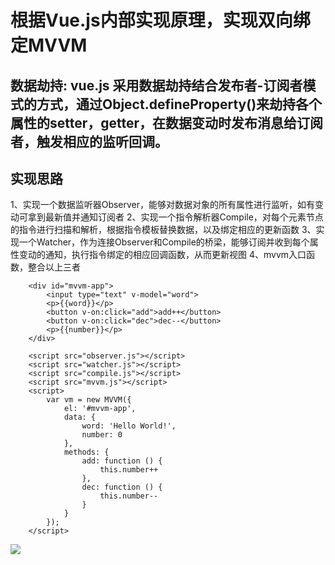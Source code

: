 # 根据Vue.js内部实现原理，实现双向绑定MVVM
## 数据劫持: vue.js 采用数据劫持结合发布者-订阅者模式的方式，通过Object.defineProperty()来劫持各个属性的setter，getter，在数据变动时发布消息给订阅者，触发相应的监听回调。

## 实现思路
 1、实现一个数据监听器Observer，能够对数据对象的所有属性进行监听，如有变动可拿到最新值并通知订阅者 
 2、实现一个指令解析器Compile，对每个元素节点的指令进行扫描和解析，根据指令模板替换数据，以及绑定相应的更新函数 
 3、实现一个Watcher，作为连接Observer和Compile的桥梁，能够订阅并收到每个属性变动的通知，执行指令绑定的相应回调函数，从而更新视图 4、mvvm入口函数，整合以上三者

```
    <div id="mvvm-app">
        <input type="text" v-model="word">
        <p>{{word}}</p>
        <button v-on:click="add">add++</button>
        <button v-on:click="dec">dec--</button>
        <p>{{number}}</p>
    </div>

    <script src="observer.js"></script>
    <script src="watcher.js"></script>
    <script src="compile.js"></script>
    <script src="mvvm.js"></script>
    <script>
        var vm = new MVVM({
            el: '#mvvm-app',
            data: {
                word: 'Hello World!',
                number: 0
            },
            methods: {
                add: function () {
                    this.number++
                },
                dec: function () {
                    this.number--
                }
            }
        });
    </script>
```   
![](https://raw.githubusercontent.com/Saomonite/MarkDownPhotos/master/mvvm.gif) 